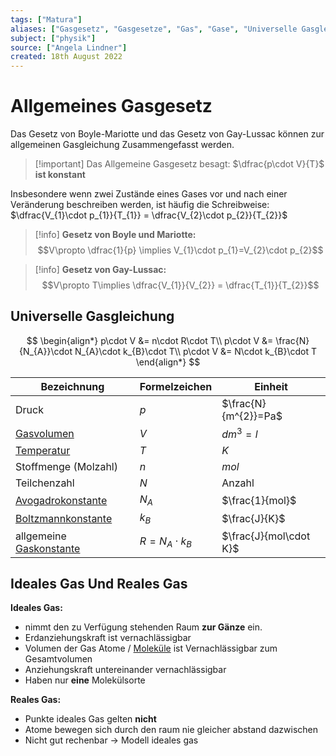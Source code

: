 ```yaml
---
tags: ["Matura"]
aliases: ["Gasgesetz", "Gasgesetze", "Gas", "Gase", "Universelle Gasgleichung", "Gasgleichung"]
subject: ["physik"]
source: ["Angela Lindner"]
created: 18th August 2022
---
```


# Allgemeines Gasgesetz

Das Gesetz von Boyle-Mariotte und das Gesetz von Gay-Lussac können zur allgemeinen Gasgleichung Zusammengefasst werden.  

> [!important] Das Allgemeine Gasgesetz besagt:
> $\dfrac{p\cdot V}{T}$ **ist konstant**

Insbesondere wenn zwei Zustände eines Gases vor und nach einer Veränderung beschreiben werden, ist häufig die Schreibweise:  
$\dfrac{V_{1}\cdot p_{1}}{T_{1}} = \dfrac{V_{2}\cdot p_{2}}{T_{2}}$  

> [!info] **Gesetz von Boyle und Mariotte:**  
> $$V\propto \dfrac{1}{p} \implies V_{1}\cdot p_{1}=V_{2}\cdot p_{2}$$  


> [!info] **Gesetz von Gay-Lussac:**  
> $$V\propto T\implies \dfrac{V_{1}}{V_{2}} = \dfrac{T_{1}}{T_{2}}$$  

## Universelle Gasgleichung

$$
\begin{align*}
p\cdot V &= n\cdot R\cdot T\\
p\cdot V &= \frac{N}{N_{A}}\cdot N_{A}\cdot k_{B}\cdot T\\
p\cdot V &= N\cdot k_{B}\cdot T
\end{align*}
$$

| Bezeichnung                                            | Formelzeichen          | Einheit                |
| ------------------------------------------------------ | ---------------------- | ---------------------- |
| Druck                                                  | $p$                    | $\frac{N}{m^{2}}=Pa$   |
| [Gasvolumen](../Chemie/Molvolumen.md)                  | $V$                    | $dm^{3}=l$             |
| [Temperatur](Temperatur%20und%20Teilchenmodell.md)     | $T$                    | $K$                    |
| Stoffmenge (Molzahl)                                   | $n$                    | $mol$                  |
| Teilchenzahl                                           | $N$                    | Anzahl                 |
| [Avogadrokonstante](Konstanten/Avogadrokonstante.md)   | $N_{A}$                | $\frac{1}{mol}$        |
| [Boltzmannkonstante](Konstanten/Boltzmannkonstante.md) | $k_{B}$                | $\frac{J}{K}$          |
| allgemeine [Gaskonstante](Konstanten/Gaskonstante.md)                                | $R = N_{A}\cdot k_{B}$ | $\frac{J}{mol\cdot K}$ |

## Ideales Gas Und Reales Gas

**Ideales Gas:**
- nimmt den zu Verfügung stehenden Raum **zur Gänze** ein.
- Erdanziehungskraft ist vernachlässigbar
- Volumen der Gas Atome / [Moleküle](../Chemie/Atombindung.md) ist Vernachlässigbar zum Gesamtvolumen
- Anziehungskraft untereinander vernachlässigbar
- Haben nur **eine** Molekülsorte

**Reales Gas:** 
- Punkte ideales Gas gelten **nicht**
- Atome bewegen sich durch den raum nie gleicher abstand dazwischen
- Nicht gut rechenbar $\rightarrow$ Modell ideales gas

